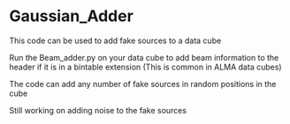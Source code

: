 # Gaussian_Adder
This code can be used to add fake sources to a data cube

Run the Beam_adder.py on your data cube to add beam information to the header if it is in a bintable extension (This is common in ALMA data cubes)

The code can add any number of fake sources in random positions in the cube

Still working on adding noise to the fake sources
